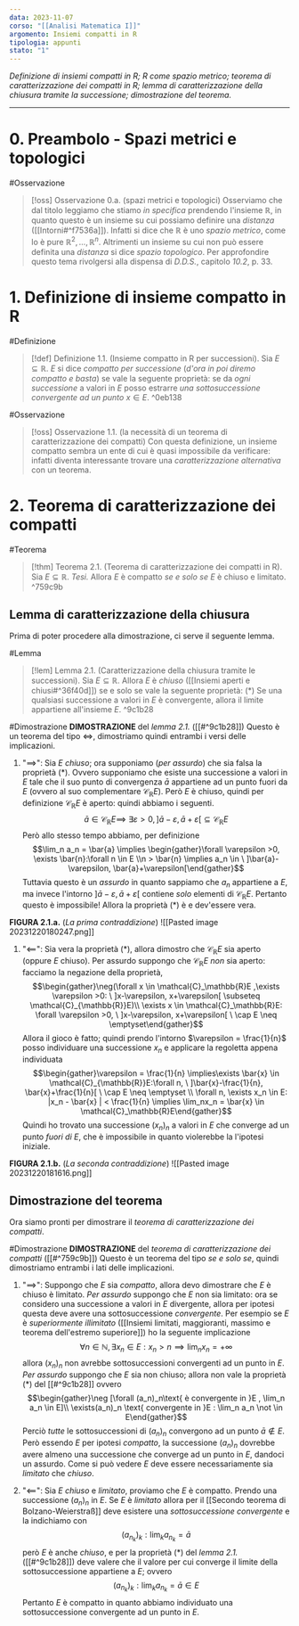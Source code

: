```yaml
---
data: 2023-11-07
corso: "[[Analisi Matematica I]]"
argomento: Insiemi compatti in R
tipologia: appunti
stato: "1"
---
```

*Definizione di insiemi compatti in R; R come spazio metrico; teorema di caratterizzazione dei compatti in R; lemma di caratterizzazione della chiusura tramite la successione; dimostrazione del teorema.*
- - -
# 0. Preambolo - Spazi metrici e topologici
#Osservazione 
> [!oss] Osservazione 0.a. (spazi metrici e topologici)
Osserviamo che dal titolo leggiamo che stiamo *in specifica* prendendo l'insieme $\mathbb{R}$, in quanto questo è un insieme su cui possiamo definire una *distanza* ([[Intorni#^f7536a]]). Infatti si dice che $\mathbb{R}$ è uno *spazio metrico*, come lo è pure $\mathbb{R}^2, \ldots, \mathbb{R}^{n}$. Altrimenti un insieme su cui non può essere definita una *distanza* si dice *spazio topologico*.
Per approfondire questo tema rivolgersi alla dispensa di *D.D.S.*, capitolo *10.2*, p. 33.
# 1. Definizione di insieme compatto in R
#Definizione 
> [!def] Definizione 1.1. (Insieme compatto in R per successioni).
Sia $E \subseteq \mathbb{R}$. $E$ si dice *compatto per successione* (*d'ora in poi diremo compatto e basta*) se vale la seguente proprietà: se da *ogni successione* a valori in $E$ posso estrarre *una sottosuccessione convergente ad un punto* $x \in E$.
^0eb138

#Osservazione 
> [!oss] Osservazione 1.1. (la necessità di un teorema di caratterizzazione dei compatti)
Con questa definizione, un insieme compatto sembra un ente di cui è quasi impossibile da verificare: infatti diventa interessante trovare una *caratterizzazione alternativa* con un teorema.
# 2. Teorema di caratterizzazione dei compatti
#Teorema 
> [!thm] Teorema 2.1. (Teorema di caratterizzazione dei compatti in R).
> Sia $E \subseteq \mathbb{R}$. 
> *Tesi.* Allora $E$ è compatto *se e solo se* $E$ è chiuso e limitato.
^759c9b
## Lemma di caratterizzazione della chiusura
Prima di poter procedere alla dimostrazione, ci serve il seguente lemma.

#Lemma
> [!lem] Lemma 2.1. (Caratterizzazione della chiusura tramite le successioni).
>  Sia $E \subseteq \mathbb{R}$.
> Allora $E$ è *chiuso* ([[Insiemi aperti e chiusi#^36f40d]]) se e solo se vale la seguente proprietà:
> $(\ast)$ Se una qualsiasi successione a valori in $E$ è convergente, allora il limite appartiene all'insieme $E$.
^9c1b28

#Dimostrazione 
**DIMOSTRAZIONE** del *lemma 2.1.* ([[#^9c1b28]])
Questo è un teorema del tipo $\iff$, dimostriamo quindi entrambi i versi delle implicazioni.
1. "$\implies$": Sia $E$ *chiuso*; ora supponiamo (*per assurdo*) che sia falsa la proprietà $(\ast)$. Ovvero supponiamo che esiste una successione a valori in $E$ tale che il suo punto di convergenza $\bar{a}$ appartiene ad un punto fuori da $E$ (ovvero al suo complementare $\mathcal{C}_\mathbb{R}E$).
   Però $E$ è chiuso, quindi per definizione $\mathcal{C}_\mathbb{R}E$ è aperto: quindi abbiamo i seguenti. $$\bar{a} \in \mathcal{C}_\mathbb{R}E \implies\ \exists \varepsilon >0, ]\bar{a}-\varepsilon,\bar{a}+\varepsilon[ \subseteq \mathcal{C}_\mathbb{R}E$$Però allo stesso tempo abbiamo, per definizione $$\lim_n a_n = \bar{a} \implies \begin{gather}\forall \varepsilon >0, \exists \bar{n}:\forall n \in E \\n > \bar{n} \implies a_n \in \ ]\bar{a}-\varepsilon, \bar{a}+\varepsilon[\end{gather}$$Tuttavia questo è un *assurdo* in quanto sappiamo che $a_n$ appartiene a $E$, ma invece l'intorno $]\bar{a}-\varepsilon,\bar{a}+\varepsilon[$ contiene *solo* elementi di $\mathcal{C}_\mathbb{R}E$. Pertanto questo è impossibile! Allora la proprietà $(\ast)$ è e dev'essere vera.

**FIGURA 2.1.a.** (*La prima contraddizione*)
![[Pasted image 20231220180247.png]]

1. "$\impliedby$": Sia vera la proprietà $(\ast)$, allora dimostro che $\mathcal{C}_\mathbb{R}E$ sia aperto (oppure $E$ chiuso).
   Per assurdo suppongo che $\mathcal{C}_\mathbb{R}E$ *non* sia aperto: facciamo la negazione della proprietà, $$\begin{gather}\neg(\forall x \in \mathcal{C}_\mathbb{R}E ,\exists \varepsilon >0: \ ]x-\varepsilon, x+\varepsilon[ \subseteq \mathcal{C}_{\mathbb{R}}E)\\ \exists x \in \mathcal{C}_\mathbb{R}E: \forall \varepsilon >0, \ ]x-\varepsilon, x+\varepsilon[ \ \cap E \neq \emptyset\end{gather}$$Allora il gioco è fatto; quindi prendo l'intorno $\varepsilon = \frac{1}{n}$ posso individuare una successione $x_n$ e applicare la regoletta appena individuata $$\begin{gather}\varepsilon = \frac{1}{n} \implies\exists \bar{x} \in \mathcal{C}_{\mathbb{R}}E:\forall n, \ ]\bar{x}-\frac{1}{n}, \bar{x}+\frac{1}{n}[ \ \cap E \neq \emptyset \\ \forall n, \exists x_n \in E: |x_n - \bar{x} | < \frac{1}{n} \implies \lim_nx_n = \bar{x} \in \mathcal{C}_\mathbb{R}E\end{gather}$$Quindi ho trovato una successione $(x_n)_n$ a valori in $E$ che converge ad un punto *fuori di* $E$, che è impossibile in quanto violerebbe la l'ipotesi iniziale.

**FIGURA 2.1.b.** (*La seconda contraddizione*)
![[Pasted image 20231220181616.png]]
##  Dimostrazione del teorema
Ora siamo pronti per dimostrare il *teorema di caratterizzazione dei compatti*.

#Dimostrazione 
**DIMOSTRAZIONE** del *teorema di caratterizzazione dei compatti* ([[#^759c9b]])
Questo è un teorema del tipo *se e solo se*, quindi dimostriamo entrambi i lati delle implicazioni.
1. "$\implies$": Suppongo che $E$ sia *compatto*, allora devo dimostrare che $E$ è chiuso è limitato.
   *Per assurdo* suppongo che $E$ non sia limitato: ora se considero una successione a valori in $E$ divergente, allora per ipotesi questa deve avere una sottosuccessione *convergente*. Per esempio se $E$ è *superiormente illimitato* ([[Insiemi limitati, maggioranti, massimo e teorema dell'estremo superiore]]) ho la seguente implicazione $$\forall n\in \mathbb{N}, \exists x_n \in E: x_n > n \implies \lim_n x_n = +\infty$$allora $(x_n)_n$ non avrebbe sottosuccessioni convergenti ad un punto in $E$.
   *Per assurdo* suppongo che $E$ sia non chiuso; allora non vale la proprietà $(\ast)$ del [[#^9c1b28]] ovvero $$\begin{gather}\neg [\forall (a_n)_n\text{ è convergente in }E ,  \lim_n a_n \in E]\\ \exists(a_n)_n \text{ convergente in }E : \lim_n a_n \not \in E\end{gather}$$Perciò *tutte* le sottosuccessioni di $(a_n)_n$ convergono ad un punto $\bar{a} \not \in E$.
   Però essendo $E$ per ipotesi *compatto*, la successione $(a_n)_n$ dovrebbe avere almeno una successione che converge ad un punto in $E$, dandoci un assurdo.
   Come si può vedere $E$ deve essere necessariamente sia *limitato* che *chiuso*.

2. "$\impliedby$": Sia $E$ *chiuso* e *limitato*, proviamo che $E$ è compatto.
   Prendo una successione $(a_n)_n$ in $E$.
   Se $E$ è *limitato* allora per il [[Secondo teorema di Bolzano-Weierstraß]] deve esistere una *sottosuccessione convergente* e la indichiamo con $$(a_{n_k})_k: \lim_k a_{n_k} = \bar{a}$$però $E$ è anche *chiuso*, e per la proprietà $(\ast)$ del *lemma 2.1.* ([[#^9c1b28]]) deve valere che il valore per cui converge il limite della sottosuccessione appartiene a $E$; ovvero $$(a_{n_k})_k: \lim_k a_{n_k} = \bar{a} \in E$$
   Pertanto $E$ è compatto in quanto abbiamo individuato una sottosuccessione convergente ad un punto in $E$. 

